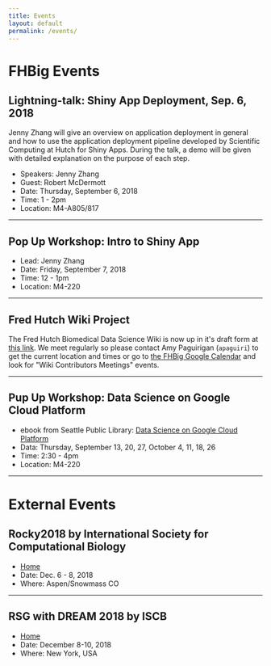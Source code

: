```yaml
---
title: Events
layout: default
permalink: /events/
---
```

# FHBig Events

## Lightning-talk: Shiny App Deployment, Sep. 6, 2018
Jenny Zhang will give an overview on application deployment in general and how to use the application deployment pipeline developed by Scientific Computing at Hutch for Shiny Apps. During the talk, a demo will be given with detailed explanation on the purpose of each step.

- Speakers: Jenny Zhang
- Guest: Robert McDermott
- Date: Thursday,  September 6, 2018
- Time: 1 - 2pm
- Location: M4-A805/817

---

## Pop Up Workshop:  Intro to Shiny App
- Lead: Jenny Zhang
- Date: Friday, September 7, 2018
- Time: 12 - 1pm
- Location: M4-220

---

## Fred Hutch Wiki Project
The Fred Hutch Biomedical Data Science Wiki is now up in it's draft form at [this link](http://sciwiki.fredhutch.org/). We meet regularly so please contact Amy Paguirigan (`apaguiri`) to get the current location and times or go to [the FHBig Google Calendar](https://calendar.google.com/calendar?cid=Z2QzMGRsaWZyaTRmdTdoMTA0Y3VxZGowZGdAZ3JvdXAuY2FsZW5kYXIuZ29vZ2xlLmNvbQ) and look for "Wiki Contributors Meetings" events.  

---

## Pup Up Workshop: Data Science on Google Cloud Platform
- ebook from Seattle Public Library: [Data Science on Google Cloud Platform](https://seattle.bibliocommons.com/v2/search?query=data+science+on+the+google+cloud+platform&searchType=title)
- Data: Thursday, September 13, 20, 27, October 4, 11, 18, 26
- Time: 2:30 - 4pm
- Location: M4-220

---

# External Events

## Rocky2018 by International Society for Computational Biology

- [Home](https://www.iscb.org/rocky2018)
- Date: Dec. 6 - 8, 2018
- Where: Aspen/Snowmass CO

---

## RSG with DREAM 2018 by ISCB

- [Home](https://www.iscb.org/recomb-regsysgen2018)
- Date: December 8-10, 2018
- Where: New York, USA 
